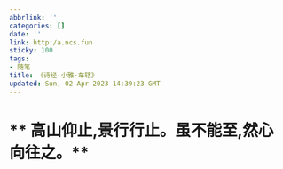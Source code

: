 ```yaml
---
abbrlink: ''
categories: []
date: ''
link: http:/a.ncs.fun
sticky: 100
tags:
- 随笔
title: 《诗经·小雅·车辖》
updated: Sun, 02 Apr 2023 14:39:23 GMT
---
```

# **           高山仰止,景行行止。虽不能至,然心向往之。**

